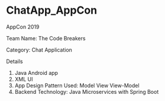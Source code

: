 # ChatApp_AppCon
AppCon 2019

Team Name: The Code Breakers

Category: Chat Application

Details
  1) Java Android app
  2) XML UI
  3) App Design Pattern Used: Model View View-Model
  4) Backend Technology: Java Microservices with Spring Boot
